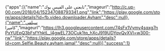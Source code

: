 
{"apps":[{"name":"تابعني على الفيس بوك","imageurl":"http://c.up-00.com/2018/04/152347088793341.png","link":"https://play.google.com/store/apps/details?id=fb.video.downloader.Ayham","desc":null},{"name":"سيلفي كاميرا","imageurl":"https://lh3.googleusercontent.com/74sFx1Vymy4sqxg7nPxYUEpQ3bFsfYhktL_l4gwEL73OCuk1tq_hXcJ919UDYqvQvXVI=w300-rw","link":"https://play.google.com/store/apps/details?id=com.Selfie.Beauty.ayham.jamal","desc":null}],"success":1}



